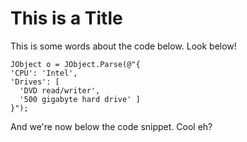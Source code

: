 ﻿# This is a Title

This is some words about the code below. Look below!

<!-- import LinqToJsonBasic -->
```
JObject o = JObject.Parse(@"{
'CPU': 'Intel',
'Drives': [
  'DVD read/writer',
  '500 gigabyte hard drive' ]
}");
```

And we're now below the code snippet. Cool eh?